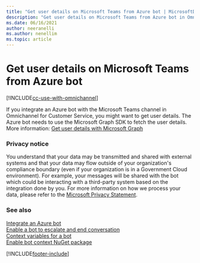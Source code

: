 ```yaml
---
title: "Get user details on Microsoft Teams from Azure bot | MicrosoftDocs"
description: "Get user details on Microsoft Teams from Azure bot in Omnichannel for Customer Service."
ms.date: 06/16/2021
author: neeranelli
ms.author: nenellim
ms.topic: article
---
```


# Get user details on Microsoft Teams from Azure bot

[!INCLUDE[cc-use-with-omnichannel](../../includes/cc-use-with-omnichannel.md)]

If you integrate an Azure bot with the Microsoft Teams channel in Omnichannel for Customer Service, you might want to get user details. The Azure bot needs to use the Microsoft Graph SDK to fetch the user details. More information: [Get user details with Microsoft Graph](/graph/tutorials/bot-framework?tutorial-step=4)

### Privacy notice

You understand that your data may be transmitted and shared with external systems and that your data may flow outside of your organization's compliance boundary (even if your organization is in a Government Cloud environment). For example, your messages will be shared with the bot which could be interacting with a third-party system based on the integration done by you. For more information on how we process your data, please refer to the [Microsoft Privacy Statement](https://privacy.microsoft.com/privacystatement).

### See also

[Integrate an Azure bot](../configure-bot.md)  
[Enable a bot to escalate and end conversation](../bot-escalate-end-conversation.md)  
[Context variables for a bot](../administer/context-variables-for-bot.md)  
[Enable bot context NuGet package](enable-bot-context.md)  


[!INCLUDE[footer-include](../../includes/footer-banner.md)]
